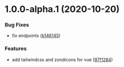 # 1.0.0-alpha.1 (2020-10-20)


### Bug Fixes

* fix endpoints ([b146145](https://github.com/raposinha-tech/SdkUI/commit/b146145a7591219eb596baea8586afdf2e8fa952))


### Features

* add tailwindcss and zondicons for vue ([97f1284](https://github.com/raposinha-tech/SdkUI/commit/97f128496891e63f8003235a2e471c4198500188))
